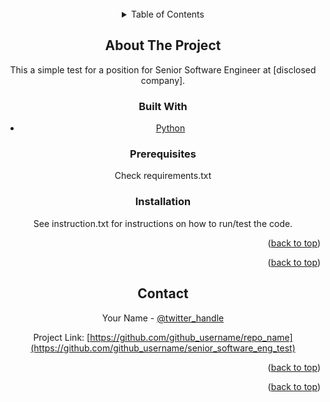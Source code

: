 <div id="top"></div>




<!-- PROJECT LOGO -->
<br />
<div align="center">
  <a href="https://github.com/github_username/senior_software_eng_test">
  </a>




<!-- TABLE OF CONTENTS -->
<details>
  <summary>Table of Contents</summary>
  <ol>
    <li>
      <a href="#about-the-project">About The Project</a>
      <ul>
        <li><a href="#built-with">Built With</a></li>
      </ul>
    </li>
    <li>
      <ul>
        <li><a href="#prerequisites">Prerequisites</a></li>
        <li><a href="#installation">Installation</a></li>
      </ul>
    </li>
    <li><a href="#license">License</a></li>
    <li><a href="#contact">Contact</a></li>
  </ol>
</details>



<!-- ABOUT THE PROJECT -->
## About The Project

This a simple test for a position for Senior Software Engineer at [disclosed company].



### Built With

* [Python](https://www.python.org)


### Prerequisites
Check requirements.txt

### Installation

See instruction.txt for instructions on how to run/test the code.

<p align="right">(<a href="#top">back to top</a>)</p>


<p align="right">(<a href="#top">back to top</a>)</p>



<!-- CONTACT -->
## Contact

Your Name - [@twitter_handle](https://twitter.com/abunayla_)

Project Link: [https://github.com/github_username/repo_name](https://github.com/github_username/senior_software_eng_test)

<p align="right">(<a href="#top">back to top</a>)</p>




<p align="right">(<a href="#top">back to top</a>)</p>



<!-- MARKDOWN LINKS & IMAGES -->
<!-- https://www.markdownguide.org/basic-syntax/#reference-style-links -->
[linkedin-url]: https://www.linkedin.com/in/abunayla